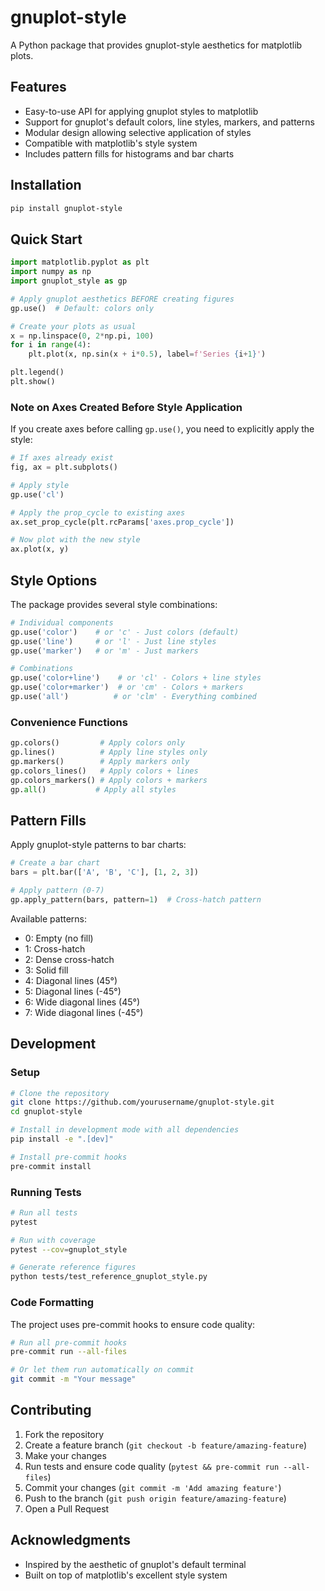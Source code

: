 # gnuplot-style

A Python package that provides gnuplot-style aesthetics for matplotlib plots.

## Features

- Easy-to-use API for applying gnuplot styles to matplotlib
- Support for gnuplot's default colors, line styles, markers, and patterns
- Modular design allowing selective application of styles
- Compatible with matplotlib's style system
- Includes pattern fills for histograms and bar charts

## Installation

```bash
pip install gnuplot-style
```

## Quick Start

```python
import matplotlib.pyplot as plt
import numpy as np
import gnuplot_style as gp

# Apply gnuplot aesthetics BEFORE creating figures
gp.use()  # Default: colors only

# Create your plots as usual
x = np.linspace(0, 2*np.pi, 100)
for i in range(4):
    plt.plot(x, np.sin(x + i*0.5), label=f'Series {i+1}')

plt.legend()
plt.show()
```

### Note on Axes Created Before Style Application

If you create axes before calling `gp.use()`, you need to explicitly apply the style:

```python
# If axes already exist
fig, ax = plt.subplots()

# Apply style
gp.use('cl')

# Apply the prop_cycle to existing axes
ax.set_prop_cycle(plt.rcParams['axes.prop_cycle'])

# Now plot with the new style
ax.plot(x, y)
```

## Style Options

The package provides several style combinations:

```python
# Individual components
gp.use('color')    # or 'c' - Just colors (default)
gp.use('line')     # or 'l' - Just line styles
gp.use('marker')   # or 'm' - Just markers

# Combinations
gp.use('color+line')    # or 'cl' - Colors + line styles
gp.use('color+marker')  # or 'cm' - Colors + markers
gp.use('all')          # or 'clm' - Everything combined
```

### Convenience Functions

```python
gp.colors()         # Apply colors only
gp.lines()          # Apply line styles only
gp.markers()        # Apply markers only
gp.colors_lines()   # Apply colors + lines
gp.colors_markers() # Apply colors + markers
gp.all()           # Apply all styles
```

## Pattern Fills

Apply gnuplot-style patterns to bar charts:

```python
# Create a bar chart
bars = plt.bar(['A', 'B', 'C'], [1, 2, 3])

# Apply pattern (0-7)
gp.apply_pattern(bars, pattern=1)  # Cross-hatch pattern
```

Available patterns:
- 0: Empty (no fill)
- 1: Cross-hatch
- 2: Dense cross-hatch
- 3: Solid fill
- 4: Diagonal lines (45°)
- 5: Diagonal lines (-45°)
- 6: Wide diagonal lines (45°)
- 7: Wide diagonal lines (-45°)

## Development

### Setup

```bash
# Clone the repository
git clone https://github.com/yourusername/gnuplot-style.git
cd gnuplot-style

# Install in development mode with all dependencies
pip install -e ".[dev]"

# Install pre-commit hooks
pre-commit install
```

### Running Tests

```bash
# Run all tests
pytest

# Run with coverage
pytest --cov=gnuplot_style

# Generate reference figures
python tests/test_reference_gnuplot_style.py
```

### Code Formatting

The project uses pre-commit hooks to ensure code quality:

```bash
# Run all pre-commit hooks
pre-commit run --all-files

# Or let them run automatically on commit
git commit -m "Your message"
```

## Contributing

1. Fork the repository
2. Create a feature branch (`git checkout -b feature/amazing-feature`)
3. Make your changes
4. Run tests and ensure code quality (`pytest && pre-commit run --all-files`)
5. Commit your changes (`git commit -m 'Add amazing feature'`)
6. Push to the branch (`git push origin feature/amazing-feature`)
7. Open a Pull Request

## Acknowledgments

- Inspired by the aesthetic of gnuplot's default terminal
- Built on top of matplotlib's excellent style system
